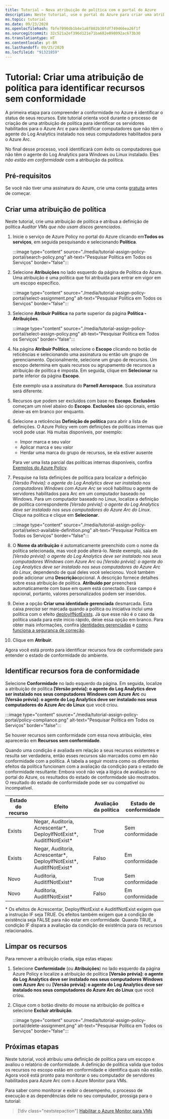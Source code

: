 ```yaml
---
title: Tutorial – Nova atribuição de política com o portal do Azure
description: Neste tutorial, use o portal do Azure para criar uma atribuição do Azure Policy para identificar recursos sem conformidade.
ms.topic: tutorial
ms.date: 09/23/2020
ms.openlocfilehash: fbfe7090db1b4e1a8f802b30fdf749466ea26f1f
ms.sourcegitcommit: 32c521a2ef396d121e71ba682e098092ac673b30
ms.translationtype: HT
ms.contentlocale: pt-BR
ms.lasthandoff: 09/25/2020
ms.locfileid: "91321859"
---
```

# <a name="tutorial-create-a-policy-assignment-to-identify-non-compliant-resources"></a>Tutorial: Criar uma atribuição de política para identificar recursos sem conformidade

A primeira etapa para compreender a conformidade no Azure é identificar o status de seus recursos.
Este tutorial orienta você durante o processo de criação de uma atribuição de política para identificar os servidores habilitados para o Azure Arc e para identificar computadores que não têm o agente do Log Analytics instalado nos seus computadores habilitados para o Azure Arc.

No final desse processo, você identificará com êxito os computadores que não têm o agente do Log Analytics para Windows ou Linux instalado. Eles _não estão em conformidade_ com a atribuição da política.

## <a name="prerequisites"></a>Pré-requisitos

Se você não tiver uma assinatura do Azure, crie uma conta [gratuita](https://azure.microsoft.com/free/) antes de começar.

## <a name="create-a-policy-assignment"></a>Criar uma atribuição de política

Neste tutorial, crie uma atribuição de política e atribua a definição de política _Auditar VMs que não usam discos gerenciados_.

1. Inicie o serviço de Azure Policy no portal do Azure clicando em**Todos os serviços**, em seguida pesquisando e selecionando **Política**.

   :::image type="content" source="./media/tutorial-assign-policy-portal/search-policy.png" alt-text="Pesquisar Política em Todos os Serviços" border="false":::

1. Selecione **Atribuições** no lado esquerdo da página de Política do Azure. Uma atribuição é uma política que foi atribuída para entrar em vigor em um escopo específico.

   :::image type="content" source="./media/tutorial-assign-policy-portal/select-assignment.png" alt-text="Pesquisar Política em Todos os Serviços" border="false":::

1. Selecione **Atribuir Política** na parte superior da página **Política - Atribuições**.

   :::image type="content" source="./media/tutorial-assign-policy-portal/select-assign-policy.png" alt-text="Pesquisar Política em Todos os Serviços" border="false":::

1. Na página **Atribuir Política**, selecione o **Escopo** clicando no botão de reticências e selecionando uma assinatura ou então um grupo de gerenciamento. Opcionalmente, selecione um grupo de recursos. Um escopo determina em quais recursos ou agrupamento de recursos a atribuição de política é imposta. Em seguida, clique em **Selecionar** na parte inferior da página **Escopo**.

   Este exemplo usa a assinatura do **Parnell Aerospace**. Sua assinatura será diferente.

1. Recursos que podem ser excluídos com base no **Escopo**. **Exclusões** começam um nível abaixo do **Escopo**. **Exclusões** são opcionais, então deixe-as em branco por enquanto.

1. Selecione a reticências **Definição de política** para abrir a lista de definições. O Azure Policy vem com definições de políticas internas que você pode usar. Há muitas disponíveis, por exemplo:

   - Impor marca e seu valor
   - Aplicar marca e seu valor
   - Herdar uma marca do grupo de recursos, se ela estiver ausente

   Para ver uma lista parcial das políticas internas disponíveis, confira [Exemplos do Azure Policy](../../../governance/policy/samples/index.md).

1. Pesquise na lista definições de política para localizar a definição _\[Versão Prévia]: o agente do Log Analytics deve ser instalado nos computadores Windows com Azure Arc_ se você habilitou o agente de servidores habilitados para Arc em um computador baseado no Windows. Para um computador baseado no Linux, localize a definição de política correspondente _\[Versão prévia]: o agente do Log Analytics deve ser instalado nos seus computadores do Azure Arc do Linux_. Clique na política e clique em **Selecionar**.

   :::image type="content" source="./media/tutorial-assign-policy-portal/select-available-definition.png" alt-text="Pesquisar Política em Todos os Serviços" border="false":::

1. O **Nome da atribuição** é automaticamente preenchido com o nome da política selecionada, mas você pode alterá-lo. Neste exemplo, saia de _\[Versão prévia]: o agente do Log Analytics deve ser instalado nos seus computadores Windows com Azure Arc_ ou _\[Versão prévia]: o agente do Log Analytics deve ser instalado nos seus computadores do Azure Arc do Linux_, dependendo de qual deles você selecionou. Você também pode adicionar uma **Descrição**opcional. A descrição fornece detalhes sobre essa atribuição de política.
   **Atribuído por** preencherá automaticamente com base em quem está conectado. Esse campo é opcional, portanto, valores personalizados podem ser inseridos.

1. Deixe a opção **Criar uma identidade gerenciada** desmarcada. Esta caixa _precisa_ ser marcada quando a política ou iniciativa inclui uma política com o efeito [deployIfNotExists](../../../governance/policy/concepts/effects.md#deployifnotexists). Já que esse não é o caso da política usada para este início rápido, deixe essa opção em branco. Para obter mais informações, confira [identidades gerenciadas](../../../active-directory/managed-identities-azure-resources/overview.md) e [como funciona a segurança de correção](../../../governance/policy/how-to/remediate-resources.md#how-remediation-security-works).

1. Clique em **Atribuir**.

Agora você está pronto para identificar recursos fora de conformidade para entender o estado de conformidade do ambiente.

## <a name="identify-non-compliant-resources"></a>Identificar recursos fora de conformidade

Selecione **Conformidade** no lado esquerdo da página. Em seguida, localize a atribuição de política **\[Versão prévia]: o agente do Log Analytics deve ser instalado nos seus computadores Windows com Azure Arc** ou **\[Versão prévia]: o agente do Log Analytics deve ser instalado nos seus computadores do Azure Arc do Linux** que você criou.

:::image type="content" source="./media/tutorial-assign-policy-portal/policy-compliance.png" alt-text="Pesquisar Política em Todos os Serviços" border="false":::

Se houver recursos sem conformidade com essa nova atribuição, eles aparecerão em **Recursos sem conformidade**.

Quando uma condição é avaliada em relação a seus recursos existentes e resulta ser verdadeira, então esses recursos são marcados como em não conformidade com a política. A tabela a seguir mostra como os diferentes efeitos da política funcionam com a avaliação da condição para o estado de conformidade resultante: Embora você não veja a lógica de avaliação no portal do Azure, os resultados do estado de conformidade são mostrados. O resultado do estado de conformidade pode ser ou compatível ou incompatível.

| **Estado do recurso** | **Efeito** | **Avaliação da política** | **Estado de conformidade** |
| --- | --- | --- | --- |
| Exists | Negar, Auditoria, Acrescentar\*, DeployIfNotExist\*, AuditIfNotExist\* | True | Sem conformidade |
| Exists | Negar, Auditoria, Acrescentar\*, DeployIfNotExist\*, AuditIfNotExist\* | Falso | Em conformidade |
| Novo | Auditoria, AuditIfNotExist\* | True | Sem conformidade |
| Novo | Auditoria, AuditIfNotExist\* | Falso | Em conformidade |

\* Os efeitos de Acrescentar, DeployIfNotExist e AuditIfNotExist exigem que a instrução IF seja TRUE.
Os efeitos também exigem que a condição de existência seja FALSE para não estar em conformidade. Quando TRUE, a condição IF dispara a avaliação da condição de existência para os recursos relacionados.

## <a name="clean-up-resources"></a>Limpar os recursos

Para remover a atribuição criada, siga estas etapas:

1. Selecione **Conformidade** (ou **Atribuições**) no lado esquerdo da página Azure Policy e localize a atribuição de política **\[Versão prévia]: o agente do Log Analytics deve ser instalado nos seus computadores Windows com Azure Arc** ou **\[Versão prévia]: o agente do Log Analytics deve ser instalado nos seus computadores do Azure Arc do Linux** que você criou.

1. Clique com o botão direito do mouse na atribuição de política e selecione **Excluir atribuição**.

   :::image type="content" source="./media/tutorial-assign-policy-portal/delete-assignment.png" alt-text="Pesquisar Política em Todos os Serviços" border="false":::

## <a name="next-steps"></a>Próximas etapas

Neste tutorial, você atribuiu uma definição de política para um escopo e avaliou o relatório de conformidade. A definição de política valida que todos os recursos no escopo estão em conformidade e identifica quais não estão. Agora você está pronto para monitorar o seu computador de servidores habilitados para Azure Arc com o Azure Monitor para VMs.

Para saber como monitorar e exibir o desempenho, o processo de execução e as dependências dele no seu computador, prossiga para o tutorial:

> [!div class="nextstepaction"]
> [Habilitar o Azure Monitor para VMs](tutorial-enable-vm-insights.md)